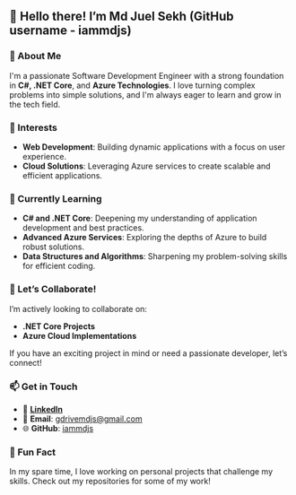 ## 👋 Hello there! I’m Md Juel Sekh (GitHub username - iammdjs)

### 🌟 About Me
I'm a passionate Software Development Engineer with a strong foundation in **C#, .NET Core**, and **Azure Technologies**. I love turning complex problems into simple solutions, and I'm always eager to learn and grow in the tech field.

### 👀 Interests
- **Web Development**: Building dynamic applications with a focus on user experience.
- **Cloud Solutions**: Leveraging Azure services to create scalable and efficient applications.

### 🌱 Currently Learning
- **C# and .NET Core**: Deepening my understanding of application development and best practices.
- **Advanced Azure Services**: Exploring the depths of Azure to build robust solutions.
- **Data Structures and Algorithms**: Sharpening my problem-solving skills for efficient coding.

### 💞 Let’s Collaborate!
I’m actively looking to collaborate on:
- **.NET Core Projects**
- **Azure Cloud Implementations**

If you have an exciting project in mind or need a passionate developer, let’s connect!

### 📫 Get in Touch
- 🔗 **[LinkedIn](https://www.linkedin.com/in/iammdjs)**
- 📧 **Email**: gdrivemdjs@gmail.com
- 🌐 **GitHub**: [iammdjs](https://github.com/iammdjs)

### 🚀 Fun Fact
In my spare time, I love working on personal projects that challenge my skills. Check out my repositories for some of my work!


<!---
iammdjs/iammdjs is a ✨ special ✨ repository because its `README.md` (this file) appears on your GitHub profile.
You can click the Preview link to take a look at your changes.
--->
